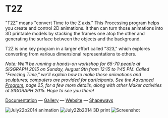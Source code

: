T2Z
========

"T2Z" means "convert Time to the Z axis." This Processing program helps you create and control 2D animations. It then can turn those animations into 3D printable models by stacking the frames one atop the other and generating the surface between the objects and the background.

T2Z is one key program in a larger effort called "323," which explores converting from various dimensional representations to others.

*Note: We'll be running a hands-on workshop for 65-70 people at SIGGRAPH 2015 on Sunday, August 9th from 12:15 to 1:45 PM. Called "Freezing Time," we'll explain how to make these animations and sculptures; computers are provided for participants. See the [Advanced Program](http://s2015.siggraph.org/sites/default/files/s15_Final%20Advance%20Program.pdf), page 25, for a few more details, along with other Maker activities at SIGGRAPH 2015. Hope to see you there!*

[Documentation](http://htmlpreview.github.io/?https://github.com/erich666/T2Z/blob/master/docs/ProjectT2Z.html) — [Gallery](http://bit.ly/323spot) — [Website](http://bit.ly/t2zspot) — [Shapeways](https://www.shapeways.com/designer/323spot)

![July22b2014 animation](http://erich.realtimerendering.com/323/media/July22b2014.gif) ![July22b2014 3D print](http://erich.realtimerendering.com/323/media/July22b2014_3D_print.gif) ![Screenshot](http://erich.realtimerendering.com/323/media/screenshotReduced.png)
